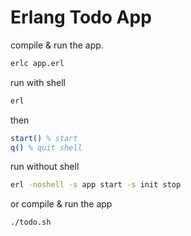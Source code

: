 # Erlang Todo App

compile & run the app.

```bash
erlc app.erl
```

run with shell

```bash
erl
```

then

```erlang
start() % start
q() % quit shell
```

run without shell

```bash
erl -noshell -s app start -s init stop
```

or compile & run the app

```bash
./todo.sh
```
